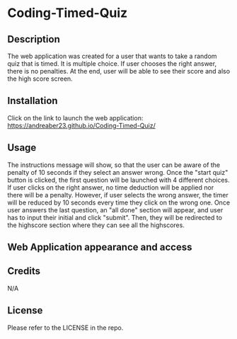 # Coding-Timed-Quiz

## Description

The web application was created for a user that wants to take a random quiz that is timed. It is multiple choice. If user chooses the right answer, there is no penalties. At the end, user will be able to see their score and also the high score screen.

## Installation

Click on the link to launch the web application: 
https://andreaber23.github.io/Coding-Timed-Quiz/

## Usage

The instructions message will show, so that the user can be aware of the penalty of 10 seconds if they select an answer wrong. Once the "start quiz" button is clicked, the first question will be launched with 4 different choices. If user clicks on the right answer, no time deduction will be applied nor there will be a penalty. However, if user selects the wrong answer, the timer will be reduced by 10 seconds every time they click on the wrong one. Once user answers the last question, an "all done" section will appear, and user has to input their initial and click "submit". Then, they will be redirected to the highscore section where they can see all the highscores. 


## Web Application appearance and access



## Credits

N/A

## License

Please refer to the LICENSE in the repo.
